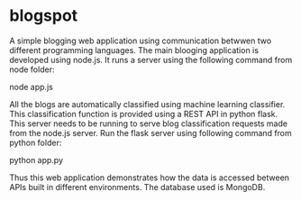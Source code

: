 # blogspot
A simple blogging web application using communication betwwen two different programming languages. The main blooging application is developed using node.js. It runs a server using the following command from node folder:

node app.js

All the blogs are automatically classified using machine learning classifier. This classification function is provided using a REST API in python flask. This server needs to be running to serve blog classification requests made from the node.js server. Run the flask server using following command from python folder:

python app.py

Thus this web application demonstrates how the data is accessed between APIs built in different environments.
The database used is MongoDB.
